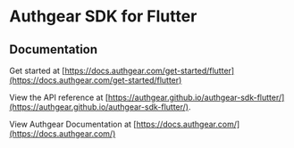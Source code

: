 # Authgear SDK for Flutter

## Documentation

Get started at [https://docs.authgear.com/get-started/flutter](https://docs.authgear.com/get-started/flutter)

View the API reference at [https://authgear.github.io/authgear-sdk-flutter/](https://authgear.github.io/authgear-sdk-flutter/).

View Authgear Documentation at [https://docs.authgear.com/](https://docs.authgear.com/)
